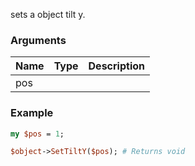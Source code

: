 sets a object tilt y.
### Arguments
**Name**|**Type**|**Description**
:---|:---|:---
pos||

### Example

```perl
my $pos = 1;

$object->SetTiltY($pos); # Returns void
```